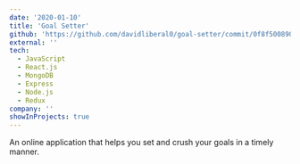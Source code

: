 ```yaml
---
date: '2020-01-10'
title: 'Goal Setter'
github: 'https://github.com/davidliberal0/goal-setter/commit/0f8f5008905cc6ff528e27f839a9f8dceda97e8b'
external: ''
tech:
  - JavaScript
  - React.js
  - MongoDB
  - Express
  - Node.js
  - Redux
company: ''
showInProjects: true
---
```


An online application that helps you set and crush your goals in a timely manner.
